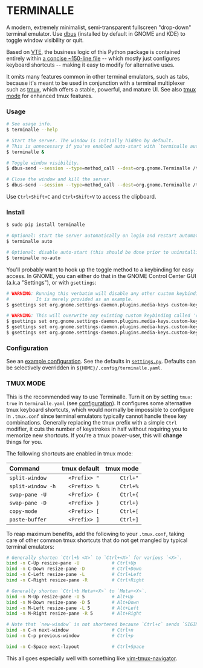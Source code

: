 # TERMINALLE

A modern, extremely minimalist, semi-transparent fullscreen "drop-down" terminal emulator.
Use [dbus](https://www.freedesktop.org/wiki/Software/dbus/) (installed by default in GNOME and KDE)
to toggle window visibility or quit.

Based on [VTE](https://wiki.gnome.org/Apps/Terminal/VTE),
the business logic of this Python package is contained entirely within
[a concise ~150-line file](terminalle/terminalle.py)
-- which mostly just configures keyboard shortcuts --
making it easy to modify for alternative uses.

It omits many features common in other terminal emulators, such as tabs,
because it's meant to be used in conjunction with a terminal multiplexer
such as [tmux](https://github.com/tmux/tmux), which offers a stable, powerful, and mature UI.
See also [tmux mode](#tmux-mode) for enhanced tmux features.

### Usage

```bash
# See usage info.
$ terminalle --help

# Start the server. The window is initially hidden by default.
# This is unnecessary if you've enabled auto-start with `terminalle auto`.
$ terminalle &

# Toggle window visibility.
$ dbus-send --session --type=method_call --dest=org.gnome.Terminalle /termctl org.gnome.Terminalle.Toggle

# Close the window and kill the server.
$ dbus-send --session --type=method_call --dest=org.gnome.Terminalle /termctl org.gnome.Terminalle.Quit
```

Use `Ctrl+Shift+C` and `Ctrl+Shift+V` to access the clipboard.

### Install

```bash
$ sudo pip install terminalle

# Optional: start the server automatically on login and restart automatically if exited.
$ terminalle auto

# Optional: disable auto-start (this should be done prior to uninstalling).
$ terminalle no-auto
```

You'll probably want to hook up the toggle method to a keybinding for easy access.
In GNOME, you can either do that in the GNOME Control Center GUI (a.k.a "Settings"),
or with `gsettings`:

```bash
# WARNING: Running this verbatim will disable any other custom keybindings.
#          It is merely provided as an example.
$ gsettings set org.gnome.settings-daemon.plugins.media-keys custom-keybindings "['/org/gnome/settings-daemon/plugins/media-keys/custom-keybindings/custom0/']"

# WARNING: This will overwrite any existing custom keybinding called 'custom0'.
$ gsettings set org.gnome.settings-daemon.plugins.media-keys.custom-keybinding:/org/gnome/settings-daemon/plugins/media-keys/custom-keybindings/custom0/ name "Toggle Terminalle"
$ gsettings set org.gnome.settings-daemon.plugins.media-keys.custom-keybinding:/org/gnome/settings-daemon/plugins/media-keys/custom-keybindings/custom0/ command "dbus-send --session --type=method_call --dest=org.gnome.Terminalle /termctl org.gnome.Terminalle.Toggle"
$ gsettings set org.gnome.settings-daemon.plugins.media-keys.custom-keybinding:/org/gnome/settings-daemon/plugins/media-keys/custom-keybindings/custom0/ binding "<Super>Return"
```

### Configuration

See an [example configuration](terminalle.yaml).
See the defaults in [`settings.py`](terminalle/settings.py).
Defaults can be selectively overridden in `${HOME}/.config/terminalle.yaml`.

### TMUX MODE

This is the recommended way to use Terminalle.
Turn it on by setting `tmux: true` in `terminalle.yaml` (see [configuration](#configuration)).
It configures some alternative tmux keyboard shortcuts,
which would normally be impossible to configure in `.tmux.conf`
since terminal emulators typically cannot handle these key combinations.
Generally replacing the tmux prefix with a simple `Ctrl` modifier,
it cuts the number of keystrokes in half
without requiring you to memorize new shortcuts.
If you're a tmux power-user, this will **change** things for you.

The following shortcuts are enabled in tmux mode:

| Command           | tmux default | tmux mode |
| :---------------- | -----------: | --------: |
| `split-window`    | `<Prefix> "` |  `Ctrl+"` |
| `split-window -h` | `<Prefix> %` |  `Ctrl+%` |
| `swap-pane -U`    | `<Prefix> {` |  `Ctrl+{` |
| `swap-pane -D`    | `<Prefix> }` |  `Ctrl+}` |
| `copy-mode`       | `<Prefix> [` |  `Ctrl+[` |
| `paste-buffer`    | `<Prefix> ]` |  `Ctrl+]` |

To reap maximum benefits, add the following to your `.tmux.conf`,
taking care of other common tmux shortcuts that do not get mangled by typical terminal emulators:

```bash
# Generally shorten `Ctrl+b <X>` to `Ctrl+<X>` for various `<X>`.
bind -n C-Up resize-pane -U            # Ctrl+Up
bind -n C-Down resize-pane -D          # Ctrl+Down
bind -n C-Left resize-pane -L          # Ctrl+Left
bind -n C-Right resize-pane -R         # Ctrl+Right

# Generally shorten `Ctrl+b Meta+<X>` to `Meta+<X>`.
bind -n M-Up resize-pane -U 5          # Alt+Up
bind -n M-Down resize-pane -D 5        # Alt+Down
bind -n M-Left resize-pane -L 5        # Alt+Left
bind -n M-Right resize-pane -R 5       # Alt+Right

# Note that `new-window` is not shortened because `Ctrl+c` sends `SIGINT`.
bind -n C-n next-window                # Ctrl+n
bind -n C-p previous-window            # Ctrl+p

bind -n C-Space next-layout            # Ctrl+Space
```

This all goes especially well with something like
[vim-tmux-navigator](https://github.com/christoomey/vim-tmux-navigator).
